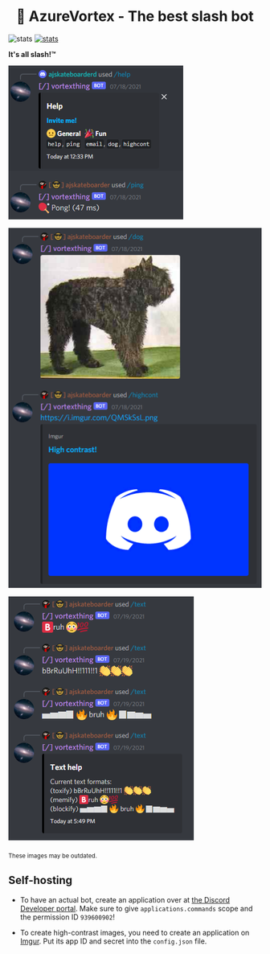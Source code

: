 <h1 align="center">🌌 AzureVortex - The best slash bot</h1>

![stats](https://shields.io/badge/status-alpha-yellow) [![stats](https://shields.io/badge/invite-the%20bot-purple)](https://discord.com/api/oauth2/authorize?client_id=865975119801221120&permissions=939600902&scope=applications.commands%20bot)

**It's all slash!™**

![img](https://raw.githubusercontent.com/ajskateboarder/stuff/main/stuff/images2.png)

![img1](https://raw.githubusercontent.com/ajskateboarder/stuff/main/stuff/images1.png)

![img2](https://raw.githubusercontent.com/ajskateboarder/stuff/main/stuff/images.png)

<sub>These images may be outdated.</sub>

## Self-hosting

- To have an actual bot, create an application over at [the Discord Developer portal](https://discord.com/developers). Make sure to give `applications.commands` scope and the permission ID `939600902`!

- To create high-contrast images, you need to create an application on [Imgur](https://api.imgur.com). Put its app ID and secret into the `config.json` file. 
